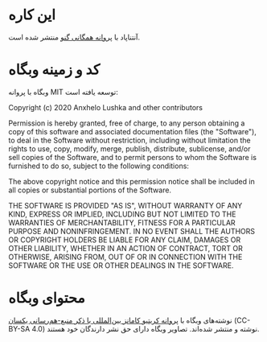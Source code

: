 # این کاره

آنتناپاد با [پروانه همگانی گنو](https://github.com/AntennaPod/AntennaPod/blob/develop/LICENSE) منتشر شده است.

# کد و زمینه وبگاه

وبگاه با پروانه MIT توسعه یافته است:

Copyright (c) 2020 Anxhelo Lushka and other contributors

Permission is hereby granted, free of charge, to any person obtaining a copy of this software and associated documentation files (the "Software"), to deal in the Software without restriction, including without limitation the rights to use, copy, modify, merge, publish, distribute, sublicense, and/or sell copies of the Software, and to permit persons to whom the Software is furnished to do so, subject to the following conditions:

The above copyright notice and this permission notice shall be included in all copies or substantial portions of the Software.

THE SOFTWARE IS PROVIDED "AS IS", WITHOUT WARRANTY OF ANY KIND, EXPRESS OR IMPLIED, INCLUDING BUT NOT LIMITED TO THE WARRANTIES OF MERCHANTABILITY, FITNESS FOR A PARTICULAR PURPOSE AND NONINFRINGEMENT. IN NO EVENT SHALL THE AUTHORS OR COPYRIGHT HOLDERS BE LIABLE FOR ANY CLAIM, DAMAGES OR OTHER LIABILITY, WHETHER IN AN ACTION OF CONTRACT, TORT OR OTHERWISE, ARISING FROM, OUT OF OR IN CONNECTION WITH THE SOFTWARE OR THE USE OR OTHER DEALINGS IN THE SOFTWARE.

# محتوای وبگاه

نوشته‌های وبگاه با [پروانه کریتیو کامانز بین‌المللی با ذکر منبع-هم‌رسانی یکسان](http://creativecommons.org/licenses/by-sa/4.0/legalcode) (CC-BY-SA 4.0) نوشته و منتشر شده‌اند. تصاویر وبگاه دارای حق نشر دارندگان خود هستند.
